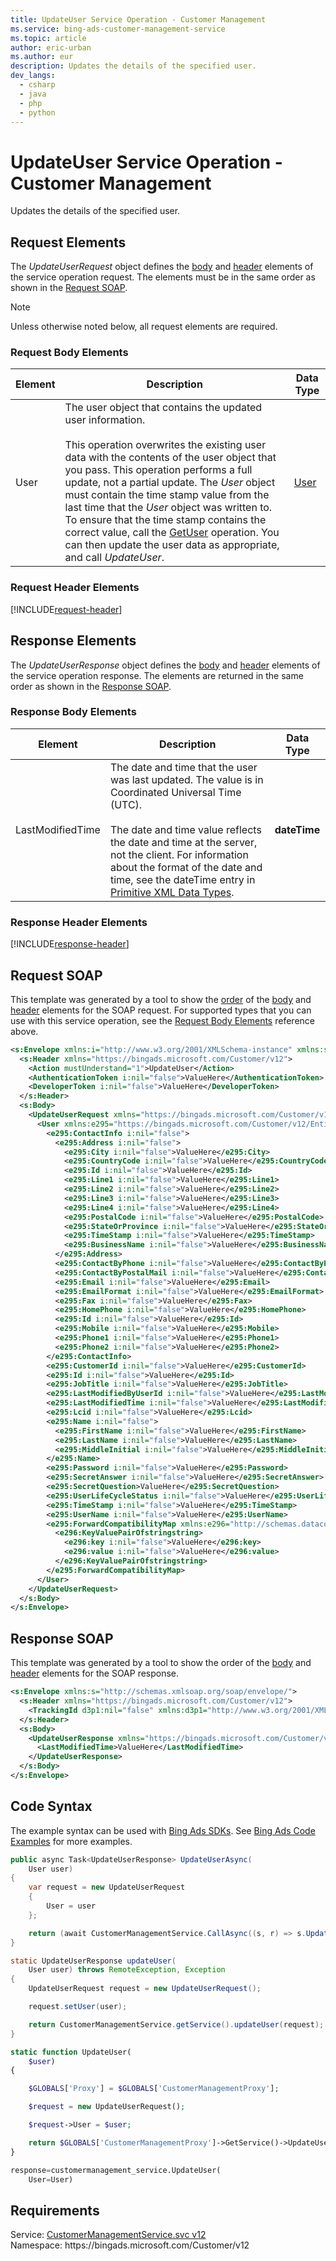 ```yaml
---
title: UpdateUser Service Operation - Customer Management
ms.service: bing-ads-customer-management-service
ms.topic: article
author: eric-urban
ms.author: eur
description: Updates the details of the specified user.
dev_langs: 
  - csharp
  - java
  - php
  - python
---
```

# UpdateUser Service Operation - Customer Management
Updates the details of the specified user.

## <a name="request"></a>Request Elements
The *UpdateUserRequest* object defines the [body](#request-body) and [header](#request-header) elements of the service operation request. The elements must be in the same order as shown in the [Request SOAP](#request-soap). 

> [!NOTE]
> Unless otherwise noted below, all request elements are required.

### <a name="request-body"></a>Request Body Elements

|Element|Description|Data Type|
|-----------|---------------|-------------|
|<a name="user"></a>User|The user object that contains the updated user information.<br/><br/>This operation overwrites the existing user data with the contents of the user object that you pass. This operation performs a full update, not a partial update. The *User* object must contain the time stamp value from the last time that the *User* object was written to. To ensure that the time stamp contains the correct value, call the [GetUser](getuser.md) operation. You can then update the user data as appropriate, and call *UpdateUser*.|[User](user.md)|

### <a name="request-header"></a>Request Header Elements
[!INCLUDE[request-header](./includes/request-header.md)]

## <a name="response"></a>Response Elements
The *UpdateUserResponse* object defines the [body](#response-body) and [header](#response-header) elements of the service operation response. The elements are returned in the same order as shown in the [Response SOAP](#response-soap).

### <a name="response-body"></a>Response Body Elements

|Element|Description|Data Type|
|-----------|---------------|-------------|
|<a name="lastmodifiedtime"></a>LastModifiedTime|The date and time that the user was last updated. The value is in Coordinated Universal Time (UTC).<br/><br/>The date and time value reflects the date and time at the server, not the client. For information about the format of the date and time, see the dateTime entry in [Primitive XML Data Types](https://go.microsoft.com/fwlink/?linkid=859198).|**dateTime**|

### <a name="response-header"></a>Response Header Elements
[!INCLUDE[response-header](./includes/response-header.md)]

## <a name="request-soap"></a>Request SOAP
This template was generated by a tool to show the [order](../guides/services-protocol.md#element-order) of the [body](#request-body) and [header](#request-header) elements for the SOAP request. For supported types that you can use with this service operation, see the [Request Body Elements](#request-header) reference above.

```xml
<s:Envelope xmlns:i="http://www.w3.org/2001/XMLSchema-instance" xmlns:s="http://schemas.xmlsoap.org/soap/envelope/">
  <s:Header xmlns="https://bingads.microsoft.com/Customer/v12">
    <Action mustUnderstand="1">UpdateUser</Action>
    <AuthenticationToken i:nil="false">ValueHere</AuthenticationToken>
    <DeveloperToken i:nil="false">ValueHere</DeveloperToken>
  </s:Header>
  <s:Body>
    <UpdateUserRequest xmlns="https://bingads.microsoft.com/Customer/v12">
      <User xmlns:e295="https://bingads.microsoft.com/Customer/v12/Entities" i:nil="false">
        <e295:ContactInfo i:nil="false">
          <e295:Address i:nil="false">
            <e295:City i:nil="false">ValueHere</e295:City>
            <e295:CountryCode i:nil="false">ValueHere</e295:CountryCode>
            <e295:Id i:nil="false">ValueHere</e295:Id>
            <e295:Line1 i:nil="false">ValueHere</e295:Line1>
            <e295:Line2 i:nil="false">ValueHere</e295:Line2>
            <e295:Line3 i:nil="false">ValueHere</e295:Line3>
            <e295:Line4 i:nil="false">ValueHere</e295:Line4>
            <e295:PostalCode i:nil="false">ValueHere</e295:PostalCode>
            <e295:StateOrProvince i:nil="false">ValueHere</e295:StateOrProvince>
            <e295:TimeStamp i:nil="false">ValueHere</e295:TimeStamp>
            <e295:BusinessName i:nil="false">ValueHere</e295:BusinessName>
          </e295:Address>
          <e295:ContactByPhone i:nil="false">ValueHere</e295:ContactByPhone>
          <e295:ContactByPostalMail i:nil="false">ValueHere</e295:ContactByPostalMail>
          <e295:Email i:nil="false">ValueHere</e295:Email>
          <e295:EmailFormat i:nil="false">ValueHere</e295:EmailFormat>
          <e295:Fax i:nil="false">ValueHere</e295:Fax>
          <e295:HomePhone i:nil="false">ValueHere</e295:HomePhone>
          <e295:Id i:nil="false">ValueHere</e295:Id>
          <e295:Mobile i:nil="false">ValueHere</e295:Mobile>
          <e295:Phone1 i:nil="false">ValueHere</e295:Phone1>
          <e295:Phone2 i:nil="false">ValueHere</e295:Phone2>
        </e295:ContactInfo>
        <e295:CustomerId i:nil="false">ValueHere</e295:CustomerId>
        <e295:Id i:nil="false">ValueHere</e295:Id>
        <e295:JobTitle i:nil="false">ValueHere</e295:JobTitle>
        <e295:LastModifiedByUserId i:nil="false">ValueHere</e295:LastModifiedByUserId>
        <e295:LastModifiedTime i:nil="false">ValueHere</e295:LastModifiedTime>
        <e295:Lcid i:nil="false">ValueHere</e295:Lcid>
        <e295:Name i:nil="false">
          <e295:FirstName i:nil="false">ValueHere</e295:FirstName>
          <e295:LastName i:nil="false">ValueHere</e295:LastName>
          <e295:MiddleInitial i:nil="false">ValueHere</e295:MiddleInitial>
        </e295:Name>
        <e295:Password i:nil="false">ValueHere</e295:Password>
        <e295:SecretAnswer i:nil="false">ValueHere</e295:SecretAnswer>
        <e295:SecretQuestion>ValueHere</e295:SecretQuestion>
        <e295:UserLifeCycleStatus i:nil="false">ValueHere</e295:UserLifeCycleStatus>
        <e295:TimeStamp i:nil="false">ValueHere</e295:TimeStamp>
        <e295:UserName i:nil="false">ValueHere</e295:UserName>
        <e295:ForwardCompatibilityMap xmlns:e296="http://schemas.datacontract.org/2004/07/System.Collections.Generic" i:nil="false">
          <e296:KeyValuePairOfstringstring>
            <e296:key i:nil="false">ValueHere</e296:key>
            <e296:value i:nil="false">ValueHere</e296:value>
          </e296:KeyValuePairOfstringstring>
        </e295:ForwardCompatibilityMap>
      </User>
    </UpdateUserRequest>
  </s:Body>
</s:Envelope>
```

## <a name="response-soap"></a>Response SOAP
This template was generated by a tool to show the order of the [body](#response-body) and [header](#response-header) elements for the SOAP response.

```xml
<s:Envelope xmlns:s="http://schemas.xmlsoap.org/soap/envelope/">
  <s:Header xmlns="https://bingads.microsoft.com/Customer/v12">
    <TrackingId d3p1:nil="false" xmlns:d3p1="http://www.w3.org/2001/XMLSchema-instance">ValueHere</TrackingId>
  </s:Header>
  <s:Body>
    <UpdateUserResponse xmlns="https://bingads.microsoft.com/Customer/v12">
      <LastModifiedTime>ValueHere</LastModifiedTime>
    </UpdateUserResponse>
  </s:Body>
</s:Envelope>
```

## <a name="example"></a>Code Syntax
The example syntax can be used with [Bing Ads SDKs](../guides/client-libraries.md). See [Bing Ads Code Examples](../guides/code-examples.md) for more examples.
```csharp
public async Task<UpdateUserResponse> UpdateUserAsync(
	User user)
{
	var request = new UpdateUserRequest
	{
		User = user
	};

	return (await CustomerManagementService.CallAsync((s, r) => s.UpdateUserAsync(r), request));
}
```
```java
static UpdateUserResponse updateUser(
	User user) throws RemoteException, Exception
{
	UpdateUserRequest request = new UpdateUserRequest();

	request.setUser(user);

	return CustomerManagementService.getService().updateUser(request);
}
```
```php
static function UpdateUser(
	$user)
{

	$GLOBALS['Proxy'] = $GLOBALS['CustomerManagementProxy'];

	$request = new UpdateUserRequest();

	$request->User = $user;

	return $GLOBALS['CustomerManagementProxy']->GetService()->UpdateUser($request);
}
```
```python
response=customermanagement_service.UpdateUser(
	User=User)
```

## Requirements
Service: [CustomerManagementService.svc v12](https://clientcenter.api.bingads.microsoft.com/Api/CustomerManagement/v12/CustomerManagementService.svc)  
Namespace: https\://bingads.microsoft.com/Customer/v12  


